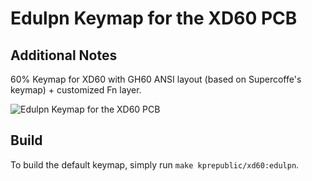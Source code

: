 # Edulpn Keymap for the XD60 PCB

## Additional Notes
60% Keymap for XD60 with GH60 ANSI layout (based on Supercoffe's keymap) + customized Fn layer.

![Edulpn Keymap for the XD60 PCB](https://i.imgur.com/PoL5qcr.png)

## Build
To build the default keymap, simply run `make kprepublic/xd60:edulpn`.
